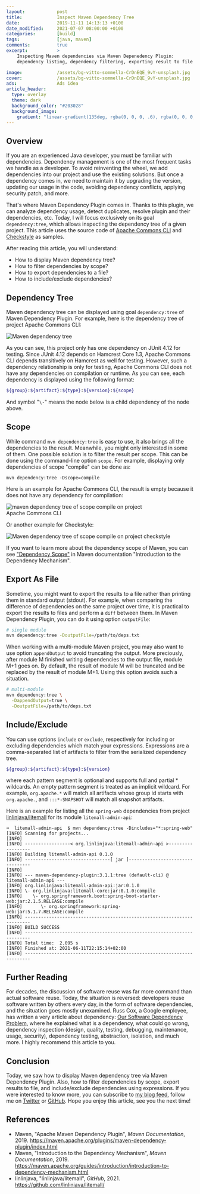 ```yaml
---
layout:            post
title:             Inspect Maven Dependency Tree
date:              2019-11-11 14:13:13 +0100
date_modified:     2021-07-07 08:00:00 +0100
categories:        [build]
tags:              [java, maven]
comments:          true
excerpt:           >
    Inspecting Maven dependencies via Maven Depenedency Plugin:
    dependency listing, dependency filtering, exporting result to file etc.

image:             /assets/bg-vitto-sommella-CrDnEQE_9vY-unsplash.jpg
cover:             /assets/bg-vitto-sommella-CrDnEQE_9vY-unsplash.jpg
ads:               Ads idea
article_header:
  type: overlay
  theme: dark
  background_color: "#203028"
  background_image:
    gradient: "linear-gradient(135deg, rgba(0, 0, 0, .6), rgba(0, 0, 0, .4))"
---
```


## Overview

If you are an experienced Java developer, you must be familiar with dependencies.
Dependency management is one of the most frequent tasks we handle as a
developer. To avoid reinventing the wheel, we add dependencies into our project
and use the existing solutions. But once a dependency comes in, we need to
maintain it by upgrading the version, updating our usage in the code, avoiding
dependency conflicts, applying security patch, and more.

That's where Maven Dependency Plugin comes in. Thanks to this plugin, we can
analyze dependency usage, detect duplicates, resolve plugin and their
dependencies, etc. Today, I will focus exclusively on its goal
`dependency:tree`, which allows inspecting the dependency tree of a given
project. This article uses the source code of [Apache Commons
CLI](https://github.com/apache/commons-cli) and
[Checkstyle](https://checkstyle.org/) as samples.

After reading this article, you will understand:
- How to display Maven dependency tree?
- How to filter dependencies by scope?
- How to export dependencies to a file?
- How to include/exclude dependencies?

## Dependency Tree

Maven dependency tree can be displayed using goal `dependency:tree` of Maven
Dependency Plugin. For example, here is the dependency tree of project Apache
Commons CLI:

<img style="max-width:450px"
     src="/assets/20191111-maven-dependency-tree.png"
     alt="Maven dependency tree" />

As you can see, this project only has one dependency on JUnit 4.12 for testing.
Since JUnit 4.12 depends on Hamcrest Core 1.3, Apache Commons CLI depends
transitively on Hamcrest as well for testing. However, such a dependency
relationship is only for testing, Apache Commons CLI does not have any
dependencies on compilation or runtime.
As you can see, each dependency is displayed using the following format:

```sh
${group}:${artifact}:${type}:${version}:${scope}
```

And symbol "`\-`" means the node below is a child dependency of the node above.

## Scope

While command `mvn dependency:tree` is easy to use, it also brings all the
dependencies to the result. Meanwhile, you might only interested in some of
them. One possible solution is to filter the result per scope. This can be done
using the command-line option `scope`. For example, displaying only dependencies of
scope "compile" can be done as:

    mvn dependency:tree -Dscope=compile

Here is an example for Apache Commons CLI, the result is empty because it does
not have any dependency for compilation:

<img style="max-width:400px"
     src="/assets/20191111-maven-dependency-tree-commons-cli-scope-compile.png"
     alt="maven dependency tree of scope compile on project Apache Commons CLI" />

Or another example for Checkstyle:

<img style="max-width:562px"
     src="/assets/20191111-maven-dependency-tree-checkstyle-scope-compile.png"
     alt="Maven dependency tree of scope compile on project checkstyle" />

If you want to learn more about the dependency scope of Maven, you can see
["Dependency
Scope"](https://maven.apache.org/guides/introduction/introduction-to-dependency-mechanism.html#Dependency_Scope)
in Maven documentation "Introduction to the Dependency Mechanism".

## Export As File

Sometime, you might want to export the results to a file rather than
printing them in standard output (stdout). For example, when comparing
the difference of dependencies on the same project over time, it is practical to
export the results to files and perform a `diff` between them. In Maven Dependency Plugin, you can do it
using option `outputFile`:

```sh
# single module
mvn dependency:tree -DoutputFile=/path/to/deps.txt
```

When working with a multi-module Maven project, you may also want to use option
`appendOutput` to avoid truncating the output. More preciously, after
module M finished writing dependencies to the output file, module M+1 goes on. By
default, the result of module M will be truncated and be replaced by the result
of module M+1. Using this option avoids such a situation.

```sh
# multi-module
mvn dependency:tree \
  -DappendOutput=true \
  -DoutputFile=/path/to/deps.txt
```

## Include/Exclude

You can use options `include` or `exclude`, respectively for including or
excluding dependencies which match your expressions. Expressions are a
comma-separated list of artifacts to filter from the serialized dependency tree.

```sh
${group}:${artifact}:${type}:${version}
```

where each pattern segment is optional and supports full and partial \*
wildcards. An empty pattern segment is treated as an implicit wildcard. 
For example, `org.apache.*` will match all artifacts whose group id starts
with `org.apache.`, and `:::*-SNAPSHOT` will match all snapshot artifacts.

Here is an example for listing all the `spring-web` dependencies from project
[linlinjava/litemall](https://github.com/linlinjava/litemall/) for its module
`litemall-admin-api`:

```
➜  litemall-admin-api  $ mvn dependency:tree -Dincludes="*:spring-web"
[INFO] Scanning for projects...
[INFO]
[INFO] -----------------< org.linlinjava:litemall-admin-api >------------------
[INFO] Building litemall-admin-api 0.1.0
[INFO] --------------------------------[ jar ]---------------------------------
[INFO]
[INFO] --- maven-dependency-plugin:3.1.1:tree (default-cli) @ litemall-admin-api ---
[INFO] org.linlinjava:litemall-admin-api:jar:0.1.0
[INFO] \- org.linlinjava:litemall-core:jar:0.1.0:compile
[INFO]    \- org.springframework.boot:spring-boot-starter-web:jar:2.1.5.RELEASE:compile
[INFO]       \- org.springframework:spring-web:jar:5.1.7.RELEASE:compile
[INFO] ------------------------------------------------------------------------
[INFO] BUILD SUCCESS
[INFO] ------------------------------------------------------------------------
[INFO] Total time:  2.095 s
[INFO] Finished at: 2021-06-11T22:15:14+02:00
[INFO] ------------------------------------------------------------------------
```

## Further Reading

For decades, the discussion of software reuse was far more command than actual
software reuse. Today, the situation is reversed: developers reuse software
written by others every day, in the form of software dependencies, and the
situation goes mostly unexamined. Russ Cox, a Google employee, has written a
very article about dependency: [Our Software Dependency
Problem](https://research.swtch.com/deps), where he explained what is a
dependency, what could go wrong, dependency inspection (design, quality,
testing, debugging, maintenance, usage, security), dependency testing,
abstraction, isolation, and much more. I highly recommend this article to you.

## Conclusion

Today, we saw how to display Maven dependency tree via Maven Dependency Plugin.
Also, how to filter dependencies by scope, export results to file, and
include/exclude dependencies using expressions.
If you were interested to know more, you can subscribe to [my blog feed](/feed.xml), follow me
on [Twitter](https://twitter.com/mincong_h) or
[GitHub](https://github.com/mincong-h/). Hope you enjoy this article, see you the next time!

## References

- Maven, "Apache Maven Dependency Plugin", _Maven Documentation_, 2019.
  <https://maven.apache.org/plugins/maven-dependency-plugin/index.html>
- Maven, "Introduction to the Dependency Mechanism", _Maven Documentation_, 2019.
  <https://maven.apache.org/guides/introduction/introduction-to-dependency-mechanism.html>
- linlinjava, "linlinjava/litemall", _GitHub_, 2021.
  <https://github.com/linlinjava/litemall/>

